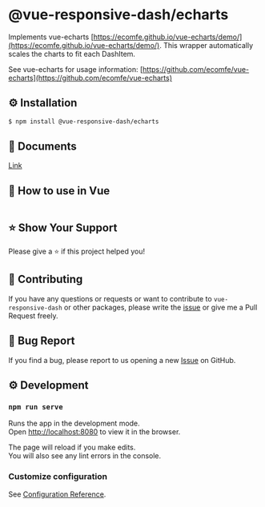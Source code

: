 # @vue-responsive-dash/echarts

Implements vue-echarts [https://ecomfe.github.io/vue-echarts/demo/](https://ecomfe.github.io/vue-echarts/demo/).
This wrapper automatically scales the charts to fit each DashItem. 

See vue-echarts for usage information: [https://github.com/ecomfe/vue-echarts](https://github.com/ecomfe/vue-echarts)

## ⚙️ Installation
```sh
$ npm install @vue-responsive-dash/echarts
```

## 📄 Documents
[Link](https://vue-responsive-dash.netlify.com/)

## 🚀 How to use in Vue

```vue

```

## ⭐️ Show Your Support
Please give a ⭐️ if this project helped you!

## 👏 Contributing

If you have any questions or requests or want to contribute to `vue-responsive-dash` or other packages, please write the [issue](https://github.com/bensladden/vue-responsive-dash/issues) or give me a Pull Request freely.

## 🐞 Bug Report
If you find a bug, please report to us opening a new [Issue](https://github.com/bensladden/vue-responsive-dash/issues) on GitHub.

## ⚙️ Development
### `npm run serve`

Runs the app in the development mode.<br>
Open [http://localhost:8080](http://localhost:8080) to view it in the browser.

The page will reload if you make edits.<br>
You will also see any lint errors in the console.

### Customize configuration
See [Configuration Reference](https://cli.vuejs.org/config/).
